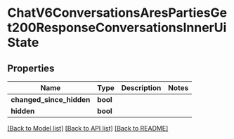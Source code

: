 # ChatV6ConversationsAresPartiesGet200ResponseConversationsInnerUiState

## Properties

Name | Type | Description | Notes
------------ | ------------- | ------------- | -------------
**changed_since_hidden** | **bool** |  | 
**hidden** | **bool** |  | 

[[Back to Model list]](../README.md#documentation-for-models) [[Back to API list]](../README.md#documentation-for-api-endpoints) [[Back to README]](../README.md)


